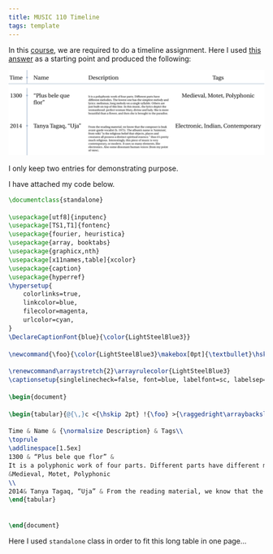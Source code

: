 ```yaml
---
title: MUSIC 110 Timeline
tags: template
---
```


In this [course](https://notes.sibeliusp.com/), we are required to do a timeline assignment. Here I used [this answer](https://tex.stackexchange.com/a/336168) as a starting point and produced the following:

![](/attach/tl.png)

I only keep two entries for demonstrating purpose.

I have attached my code below.

```latex
\documentclass{standalone}

\usepackage[utf8]{inputenc}
\usepackage[TS1,T1]{fontenc}
\usepackage{fourier, heuristica}
\usepackage{array, booktabs}
\usepackage{graphicx,nth}
\usepackage[x11names,table]{xcolor}
\usepackage{caption}
\usepackage{hyperref}
\hypersetup{
	colorlinks=true,
	linkcolor=blue,
	filecolor=magenta,      
	urlcolor=cyan,
}
\DeclareCaptionFont{blue}{\color{LightSteelBlue3}}

\newcommand{\foo}{\color{LightSteelBlue3}\makebox[0pt]{\textbullet}\hskip-0.5pt\vrule width 1pt\hspace{\labelsep}}

\renewcommand\arraystretch{2}\arrayrulecolor{LightSteelBlue3}
\captionsetup{singlelinecheck=false, font=blue, labelfont=sc, labelsep=quad}

\begin{document}

\begin{tabular}{@{\,}c <{\hskip 2pt} !{\foo} >{\raggedright\arraybackslash}p{3cm}  >{\raggedright\arraybackslash\tiny}p{5cm} c }

Time & Name & {\normalsize Description} & Tags\\
\toprule
\addlinespace[1.5ex]
1300 & “Plus bele que flor” &
It is a polyphonic work of four parts. Different parts have different melodies. The lowest one has the simplest melody and lyrics: melismas, long melody on a single syllable. Others are just built on top of this line. In this music, the lyrics depict the womanhood: perfect woman Mary, divine and lady. She is more beautiful than a flower, and then she is brought to the paradise.
&Medieval, Motet, Polyphonic
\\
2014& Tanya Tagaq, “Uja” & From the reading material, we know that the composer is Inuk avant-garde vocalist (b. 1975). The album's name is 'Animism', from wiki:"is the religious belief that objects, places and creatures all possess a distinct spiritual essence." thus it's pretty much religious. Interestingly, this piece of music is very contemporary, or modern. It uses so many elements, like electronics. Also some dissonant human voices (from my point of view). & Electronic, Indian, Contemporary \\
\end{tabular}


\end{document}
```

Here I used `standalone` class in order to fit this long table in one page...

